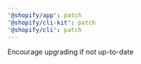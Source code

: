 ```yaml
---
'@shopify/app': patch
'@shopify/cli-kit': patch
'@shopify/cli': patch
---
```


Encourage upgrading if not up-to-date
